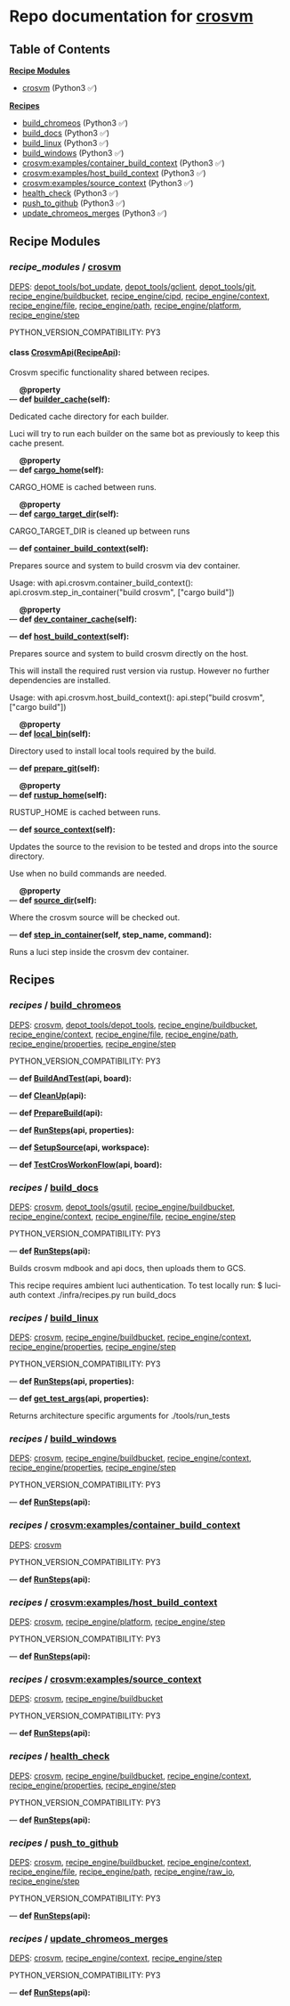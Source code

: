 <!--- AUTOGENERATED BY `./recipes.py test train` -->
# Repo documentation for [crosvm](https://chromium.googlesource.com/crosvm/crosvm.git)
## Table of Contents

**[Recipe Modules](#Recipe-Modules)**
  * [crosvm](#recipe_modules-crosvm) (Python3 ✅)

**[Recipes](#Recipes)**
  * [build_chromeos](#recipes-build_chromeos) (Python3 ✅)
  * [build_docs](#recipes-build_docs) (Python3 ✅)
  * [build_linux](#recipes-build_linux) (Python3 ✅)
  * [build_windows](#recipes-build_windows) (Python3 ✅)
  * [crosvm:examples/container_build_context](#recipes-crosvm_examples_container_build_context) (Python3 ✅)
  * [crosvm:examples/host_build_context](#recipes-crosvm_examples_host_build_context) (Python3 ✅)
  * [crosvm:examples/source_context](#recipes-crosvm_examples_source_context) (Python3 ✅)
  * [health_check](#recipes-health_check) (Python3 ✅)
  * [push_to_github](#recipes-push_to_github) (Python3 ✅)
  * [update_chromeos_merges](#recipes-update_chromeos_merges) (Python3 ✅)
## Recipe Modules

### *recipe_modules* / [crosvm](/infra/recipe_modules/crosvm)

[DEPS](/infra/recipe_modules/crosvm/__init__.py#7): [depot\_tools/bot\_update][depot_tools/recipe_modules/bot_update], [depot\_tools/gclient][depot_tools/recipe_modules/gclient], [depot\_tools/git][depot_tools/recipe_modules/git], [recipe\_engine/buildbucket][recipe_engine/recipe_modules/buildbucket], [recipe\_engine/cipd][recipe_engine/recipe_modules/cipd], [recipe\_engine/context][recipe_engine/recipe_modules/context], [recipe\_engine/file][recipe_engine/recipe_modules/file], [recipe\_engine/path][recipe_engine/recipe_modules/path], [recipe\_engine/platform][recipe_engine/recipe_modules/platform], [recipe\_engine/step][recipe_engine/recipe_modules/step]

PYTHON_VERSION_COMPATIBILITY: PY3

#### **class [CrosvmApi](/infra/recipe_modules/crosvm/api.py#11)([RecipeApi][recipe_engine/wkt/RecipeApi]):**

Crosvm specific functionality shared between recipes.

&emsp; **@property**<br>&mdash; **def [builder\_cache](/infra/recipe_modules/crosvm/api.py#43)(self):**

Dedicated cache directory for each builder.

Luci will try to run each builder on the same bot as previously to keep this cache present.

&emsp; **@property**<br>&mdash; **def [cargo\_home](/infra/recipe_modules/crosvm/api.py#24)(self):**

CARGO_HOME is cached between runs.

&emsp; **@property**<br>&mdash; **def [cargo\_target\_dir](/infra/recipe_modules/crosvm/api.py#29)(self):**

CARGO_TARGET_DIR is cleaned up between runs

&mdash; **def [container\_build\_context](/infra/recipe_modules/crosvm/api.py#62)(self):**

Prepares source and system to build crosvm via dev container.

Usage:
    with api.crosvm.container_build_context():
        api.crosvm.step_in_container("build crosvm", ["cargo build"])

&emsp; **@property**<br>&mdash; **def [dev\_container\_cache](/infra/recipe_modules/crosvm/api.py#39)(self):**

&mdash; **def [host\_build\_context](/infra/recipe_modules/crosvm/api.py#79)(self):**

Prepares source and system to build crosvm directly on the host.

This will install the required rust version via rustup. However no further dependencies
are installed.

Usage:
    with api.crosvm.host_build_context():
        api.step("build crosvm", ["cargo build"])

&emsp; **@property**<br>&mdash; **def [local\_bin](/infra/recipe_modules/crosvm/api.py#34)(self):**

Directory used to install local tools required by the build.

&mdash; **def [prepare\_git](/infra/recipe_modules/crosvm/api.py#124)(self):**

&emsp; **@property**<br>&mdash; **def [rustup\_home](/infra/recipe_modules/crosvm/api.py#19)(self):**

RUSTUP_HOME is cached between runs.

&mdash; **def [source\_context](/infra/recipe_modules/crosvm/api.py#52)(self):**

Updates the source to the revision to be tested and drops into the source directory.

Use when no build commands are needed.

&emsp; **@property**<br>&mdash; **def [source\_dir](/infra/recipe_modules/crosvm/api.py#14)(self):**

Where the crosvm source will be checked out.

&mdash; **def [step\_in\_container](/infra/recipe_modules/crosvm/api.py#110)(self, step_name, command):**

Runs a luci step inside the crosvm dev container.
## Recipes

### *recipes* / [build\_chromeos](/infra/recipes/build_chromeos.py)

[DEPS](/infra/recipes/build_chromeos.py#9): [crosvm](#recipe_modules-crosvm), [depot\_tools/depot\_tools][depot_tools/recipe_modules/depot_tools], [recipe\_engine/buildbucket][recipe_engine/recipe_modules/buildbucket], [recipe\_engine/context][recipe_engine/recipe_modules/context], [recipe\_engine/file][recipe_engine/recipe_modules/file], [recipe\_engine/path][recipe_engine/recipe_modules/path], [recipe\_engine/properties][recipe_engine/recipe_modules/properties], [recipe\_engine/step][recipe_engine/recipe_modules/step]

PYTHON_VERSION_COMPATIBILITY: PY3

&mdash; **def [BuildAndTest](/infra/recipes/build_chromeos.py#76)(api, board):**

&mdash; **def [CleanUp](/infra/recipes/build_chromeos.py#101)(api):**

&mdash; **def [PrepareBuild](/infra/recipes/build_chromeos.py#61)(api):**

&mdash; **def [RunSteps](/infra/recipes/build_chromeos.py#106)(api, properties):**

&mdash; **def [SetupSource](/infra/recipes/build_chromeos.py#27)(api, workspace):**

&mdash; **def [TestCrosWorkonFlow](/infra/recipes/build_chromeos.py#89)(api, board):**
### *recipes* / [build\_docs](/infra/recipes/build_docs.py)

[DEPS](/infra/recipes/build_docs.py#9): [crosvm](#recipe_modules-crosvm), [depot\_tools/gsutil][depot_tools/recipe_modules/gsutil], [recipe\_engine/buildbucket][recipe_engine/recipe_modules/buildbucket], [recipe\_engine/context][recipe_engine/recipe_modules/context], [recipe\_engine/file][recipe_engine/recipe_modules/file], [recipe\_engine/step][recipe_engine/recipe_modules/step]

PYTHON_VERSION_COMPATIBILITY: PY3

&mdash; **def [RunSteps](/infra/recipes/build_docs.py#22)(api):**

Builds crosvm mdbook and api docs, then uploads them to GCS.

This recipe requires ambient luci authentication. To test locally run:
   $ luci-auth context ./infra/recipes.py run build_docs
### *recipes* / [build\_linux](/infra/recipes/build_linux.py)

[DEPS](/infra/recipes/build_linux.py#11): [crosvm](#recipe_modules-crosvm), [recipe\_engine/buildbucket][recipe_engine/recipe_modules/buildbucket], [recipe\_engine/context][recipe_engine/recipe_modules/context], [recipe\_engine/properties][recipe_engine/recipe_modules/properties], [recipe\_engine/step][recipe_engine/recipe_modules/step]

PYTHON_VERSION_COMPATIBILITY: PY3

&mdash; **def [RunSteps](/infra/recipes/build_linux.py#40)(api, properties):**

&mdash; **def [get\_test\_args](/infra/recipes/build_linux.py#22)(api, properties):**

Returns architecture specific arguments for ./tools/run_tests
### *recipes* / [build\_windows](/infra/recipes/build_windows.py)

[DEPS](/infra/recipes/build_windows.py#9): [crosvm](#recipe_modules-crosvm), [recipe\_engine/buildbucket][recipe_engine/recipe_modules/buildbucket], [recipe\_engine/context][recipe_engine/recipe_modules/context], [recipe\_engine/properties][recipe_engine/recipe_modules/properties], [recipe\_engine/step][recipe_engine/recipe_modules/step]

PYTHON_VERSION_COMPATIBILITY: PY3

&mdash; **def [RunSteps](/infra/recipes/build_windows.py#18)(api):**
### *recipes* / [crosvm:examples/container\_build\_context](/infra/recipe_modules/crosvm/examples/container_build_context.py)

[DEPS](/infra/recipe_modules/crosvm/examples/container_build_context.py#7): [crosvm](#recipe_modules-crosvm)

PYTHON_VERSION_COMPATIBILITY: PY3

&mdash; **def [RunSteps](/infra/recipe_modules/crosvm/examples/container_build_context.py#12)(api):**
### *recipes* / [crosvm:examples/host\_build\_context](/infra/recipe_modules/crosvm/examples/host_build_context.py)

[DEPS](/infra/recipe_modules/crosvm/examples/host_build_context.py#7): [crosvm](#recipe_modules-crosvm), [recipe\_engine/platform][recipe_engine/recipe_modules/platform], [recipe\_engine/step][recipe_engine/recipe_modules/step]

PYTHON_VERSION_COMPATIBILITY: PY3

&mdash; **def [RunSteps](/infra/recipe_modules/crosvm/examples/host_build_context.py#14)(api):**
### *recipes* / [crosvm:examples/source\_context](/infra/recipe_modules/crosvm/examples/source_context.py)

[DEPS](/infra/recipe_modules/crosvm/examples/source_context.py#7): [crosvm](#recipe_modules-crosvm), [recipe\_engine/buildbucket][recipe_engine/recipe_modules/buildbucket]

PYTHON_VERSION_COMPATIBILITY: PY3

&mdash; **def [RunSteps](/infra/recipe_modules/crosvm/examples/source_context.py#13)(api):**
### *recipes* / [health\_check](/infra/recipes/health_check.py)

[DEPS](/infra/recipes/health_check.py#9): [crosvm](#recipe_modules-crosvm), [recipe\_engine/buildbucket][recipe_engine/recipe_modules/buildbucket], [recipe\_engine/context][recipe_engine/recipe_modules/context], [recipe\_engine/properties][recipe_engine/recipe_modules/properties], [recipe\_engine/step][recipe_engine/recipe_modules/step]

PYTHON_VERSION_COMPATIBILITY: PY3

&mdash; **def [RunSteps](/infra/recipes/health_check.py#18)(api):**
### *recipes* / [push\_to\_github](/infra/recipes/push_to_github.py)

[DEPS](/infra/recipes/push_to_github.py#9): [crosvm](#recipe_modules-crosvm), [recipe\_engine/buildbucket][recipe_engine/recipe_modules/buildbucket], [recipe\_engine/context][recipe_engine/recipe_modules/context], [recipe\_engine/file][recipe_engine/recipe_modules/file], [recipe\_engine/path][recipe_engine/recipe_modules/path], [recipe\_engine/raw\_io][recipe_engine/recipe_modules/raw_io], [recipe\_engine/step][recipe_engine/recipe_modules/step]

PYTHON_VERSION_COMPATIBILITY: PY3

&mdash; **def [RunSteps](/infra/recipes/push_to_github.py#20)(api):**
### *recipes* / [update\_chromeos\_merges](/infra/recipes/update_chromeos_merges.py)

[DEPS](/infra/recipes/update_chromeos_merges.py#9): [crosvm](#recipe_modules-crosvm), [recipe\_engine/context][recipe_engine/recipe_modules/context], [recipe\_engine/step][recipe_engine/recipe_modules/step]

PYTHON_VERSION_COMPATIBILITY: PY3

&mdash; **def [RunSteps](/infra/recipes/update_chromeos_merges.py#16)(api):**

[depot_tools/recipe_modules/bot_update]: https://chromium.googlesource.com/chromium/tools/depot_tools.git/+/8d81365cf05d858e7d34c08c6f3f886136220e37/recipes/README.recipes.md#recipe_modules-bot_update
[depot_tools/recipe_modules/depot_tools]: https://chromium.googlesource.com/chromium/tools/depot_tools.git/+/8d81365cf05d858e7d34c08c6f3f886136220e37/recipes/README.recipes.md#recipe_modules-depot_tools
[depot_tools/recipe_modules/gclient]: https://chromium.googlesource.com/chromium/tools/depot_tools.git/+/8d81365cf05d858e7d34c08c6f3f886136220e37/recipes/README.recipes.md#recipe_modules-gclient
[depot_tools/recipe_modules/git]: https://chromium.googlesource.com/chromium/tools/depot_tools.git/+/8d81365cf05d858e7d34c08c6f3f886136220e37/recipes/README.recipes.md#recipe_modules-git
[depot_tools/recipe_modules/gsutil]: https://chromium.googlesource.com/chromium/tools/depot_tools.git/+/8d81365cf05d858e7d34c08c6f3f886136220e37/recipes/README.recipes.md#recipe_modules-gsutil
[recipe_engine/recipe_modules/buildbucket]: https://chromium.googlesource.com/infra/luci/recipes-py.git/+/dd96320d1653687c45d6e00d4e9024f99f021082/README.recipes.md#recipe_modules-buildbucket
[recipe_engine/recipe_modules/cipd]: https://chromium.googlesource.com/infra/luci/recipes-py.git/+/dd96320d1653687c45d6e00d4e9024f99f021082/README.recipes.md#recipe_modules-cipd
[recipe_engine/recipe_modules/context]: https://chromium.googlesource.com/infra/luci/recipes-py.git/+/dd96320d1653687c45d6e00d4e9024f99f021082/README.recipes.md#recipe_modules-context
[recipe_engine/recipe_modules/file]: https://chromium.googlesource.com/infra/luci/recipes-py.git/+/dd96320d1653687c45d6e00d4e9024f99f021082/README.recipes.md#recipe_modules-file
[recipe_engine/recipe_modules/path]: https://chromium.googlesource.com/infra/luci/recipes-py.git/+/dd96320d1653687c45d6e00d4e9024f99f021082/README.recipes.md#recipe_modules-path
[recipe_engine/recipe_modules/platform]: https://chromium.googlesource.com/infra/luci/recipes-py.git/+/dd96320d1653687c45d6e00d4e9024f99f021082/README.recipes.md#recipe_modules-platform
[recipe_engine/recipe_modules/properties]: https://chromium.googlesource.com/infra/luci/recipes-py.git/+/dd96320d1653687c45d6e00d4e9024f99f021082/README.recipes.md#recipe_modules-properties
[recipe_engine/recipe_modules/raw_io]: https://chromium.googlesource.com/infra/luci/recipes-py.git/+/dd96320d1653687c45d6e00d4e9024f99f021082/README.recipes.md#recipe_modules-raw_io
[recipe_engine/recipe_modules/step]: https://chromium.googlesource.com/infra/luci/recipes-py.git/+/dd96320d1653687c45d6e00d4e9024f99f021082/README.recipes.md#recipe_modules-step
[recipe_engine/wkt/RecipeApi]: https://chromium.googlesource.com/infra/luci/recipes-py.git/+/dd96320d1653687c45d6e00d4e9024f99f021082/recipe_engine/recipe_api.py#886
